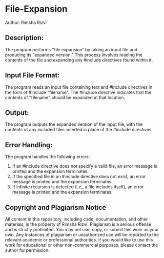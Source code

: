# File-Expansion
Author: Rimsha Rizvi

## Description:
The program performs "file expansion" by taking an input file and producing its "expanded version." This process involves reading the contents of the file and expanding any #include directives found within it.

## Input File Format:
The program reads an input file containing text and #include directives in the form of #include "filename". The #include directive indicates that the contents of "filename" should be expanded at that location.

## Output:
The program outputs the expanded version of the input file, with the contents of any included files inserted in place of the #include directives.

## Error Handling:
The program handles the following errors:
1. If an #include directive does not specify a valid file, an error message is printed and the expansion terminates.
2. If the specified file in an #include directive does not exist, an error message is printed and the expansion terminates.
3. If infinite recursion is detected (i.e., a file includes itself), an error message is printed and the expansion terminates.

## Copyright and Plagiarism Notice
All content in this repository, including code, documentation, and other materials, is the property of Rimsha Rizvi. 
Plagiarism is a serious offense and is strictly prohibited. You may not use, copy, or submit this work as your own. Any instances of plagiarism or unauthorized use will be reported to the relevant academic or professional authorities.
If you would like to use this work for educational or other non-commercial purposes, please contact the author for permission.
